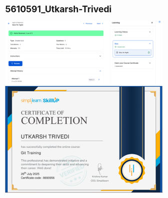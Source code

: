 # 5610591_Utkarsh-Trivedi

![This is my SDLC certificate](./certificates/sdlc.png)
![This is my Git certificate](./certificates/git.png)